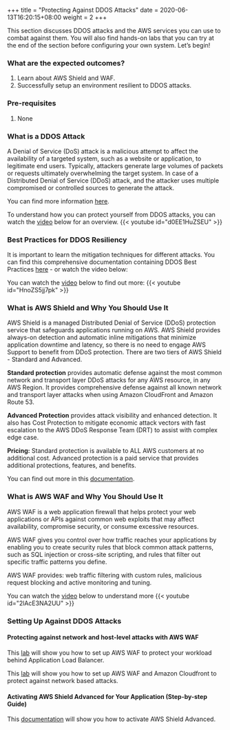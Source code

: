 +++
title = "Protecting Against DDOS Attacks"
date =  2020-06-13T16:20:15+08:00
weight = 2
+++

This section discusses DDOS attacks and the AWS services you can use to combat against them. You will also find hands-on labs that you can try at the end of the section before configuring your own system. Let’s begin!

### What are the expected outcomes?

1. Learn about AWS Shield and WAF.
2. Successfully setup an environment resilient to DDOS attacks.

### Pre-requisites

1. None

### What is a DDOS Attack

A Denial of Service (DoS) attack is a malicious attempt to affect the availability of a targeted system, such as a website or application, to legitimate end users. Typically, attackers generate large volumes of packets or requests ultimately overwhelming the target system. In case of a Distributed Denial of Service (DDoS) attack, and the attacker uses multiple compromised or controlled sources to generate the attack.

You can find more information [here](https://aws.amazon.com/shield/ddos-attack-protection/).

To understand how you can protect yourself from DDOS attacks, you can watch the [video](https://www.youtube.com/watch?v=d0EE1HuZSEU) below for an overview.
{{< youtube id="d0EE1HuZSEU" >}}

### Best Practices for DDOS Resiliency

It is important to learn the mitigation techniques for different attacks. You can find this comprehensive documentation containing DDOS Best Practices [here](https://d1.awsstatic.com/whitepapers/Security/DDoS_White_Paper.pdf) - or watch the video below:

You can watch the [video](https://www.youtube.com/watch?v=HnoZS5jj7pk&t=3s) below to find out more:
{{< youtube id="HnoZS5jj7pk" >}}

### What is AWS Shield and Why You Should Use It

AWS Shield is a managed Distributed Denial of Service (DDoS) protection service that safeguards applications running on AWS. AWS Shield provides always-on detection and automatic inline mitigations that minimize application downtime and latency, so there is no need to engage AWS Support to benefit from DDoS protection. There are two tiers of AWS Shield - Standard and Advanced.

**Standard protection** provides automatic defense against the most common network and transport layer DDoS attacks for any AWS resource, in any AWS Region. It provides comprehensive defense against all known network and transport layer attacks when using Amazon CloudFront and Amazon Route 53.

**Advanced Protection** provides attack visibility and enhanced detection. It also has Cost Protection to mitigate economic attack vectors with fast escalation to the AWS DDoS Response Team (DRT) to assist with complex edge case.

**Pricing:** Standard protection is available to ALL AWS customers at no additional cost. Advanced protection is a paid service that provides additional protections, features, and benefits.

You can find out more in this [documentation](https://docs.aws.amazon.com/waf/latest/developerguide/ddos-overview.html).

### What is AWS WAF and Why You Should Use It

AWS WAF is a web application firewall that helps protect your web applications or APIs against common web exploits that may affect availability, compromise security, or consume excessive resources.

AWS WAF gives you control over how traffic reaches your applications by enabling you to create security rules that block common attack patterns, such as SQL injection or cross-site scripting, and rules that filter out specific traffic patterns you define.

AWS WAF provides: web traffic filtering with custom rules, malicious request blocking and active monitoring and tuning.

You can watch the [video](https://www.youtube.com/watch?v=2lAcE3NA2UU) below to understand more
{{< youtube id="2lAcE3NA2UU" >}}

### Setting Up Against DDOS Attacks

#### Protecting against network and host-level attacks with AWS WAF

This [lab](https://wellarchitectedlabs.com/security/200_labs/200_basic_ec2_with_waf_protection/) will show you how to set up AWS WAF to protect your workload behind Application Load Balancer.

This [lab](https://wellarchitectedlabs.com/Security/200_CloudFront_with_WAF_Protection/README.html) will show you how to set up AWS WAF and Amazon Cloudfront to protect against network based attacks.

#### Activating AWS Shield Advanced for Your Application (Step-by-step Guide)

This [documentation](https://docs.aws.amazon.com/waf/latest/developerguide/enable-ddos-prem.html) will show you how to activate AWS Shield Advanced.

